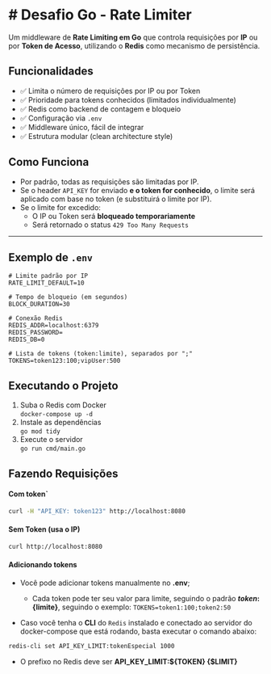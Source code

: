 # # Desafio Go - Rate Limiter

Um middleware de **Rate Limiting em Go** que controla requisições por **IP** ou por **Token de Acesso**, utilizando o **Redis** como mecanismo de persistência.

## Funcionalidades

- ✅ Limita o número de requisições por IP ou por Token
- ✅ Prioridade para tokens conhecidos (limitados individualmente)
- ✅ Redis como backend de contagem e bloqueio
- ✅ Configuração via `.env`
- ✅ Middleware único, fácil de integrar
- ✅ Estrutura modular (clean architecture style)

## Como Funciona

- Por padrão, todas as requisições são limitadas por IP.
- Se o header `API_KEY` for enviado **e o token for conhecido**, o limite será aplicado com base no token (e substituirá o limite por IP).
- Se o limite for excedido:
  - O IP ou Token será **bloqueado temporariamente**
  - Será retornado o status `429 Too Many Requests`

---

## Exemplo de `.env`

```env
# Limite padrão por IP
RATE_LIMIT_DEFAULT=10

# Tempo de bloqueio (em segundos)
BLOCK_DURATION=30

# Conexão Redis
REDIS_ADDR=localhost:6379
REDIS_PASSWORD=
REDIS_DB=0

# Lista de tokens (token:limite), separados por ";"
TOKENS=token123:100;vipUser:500
```


## Executando o Projeto

1. Suba o Redis com Docker  
```docker-compose up -d```
2. Instale as dependências  
```go mod tidy```
3. Execute o servidor  
```go run cmd/main.go```


## Fazendo Requisições

#### Com token`
```bash
curl -H "API_KEY: token123" http://localhost:8080
```

#### Sem Token (usa o IP)
```bash
curl http://localhost:8080
```

#### Adicionando tokens

- Você pode adicionar tokens manualmente no **.env**;
  - Cada token pode ter seu valor para limite, seguindo o padrão __${token}:${limite}__, seguindo o exemplo:  ```TOKENS=token1:100;token2:50```

- Caso você tenha o **CLI** do `Redis` instalado e conectado ao servidor do docker-compose que está rodando, basta executar o comando abaixo:
```bash
redis-cli set API_KEY_LIMIT:tokenEspecial 1000
```
  - O prefixo no Redis deve ser __API_KEY_LIMIT:${TOKEN} {$LIMIT}__